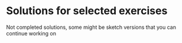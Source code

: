 # Solutions for selected exercises

Not completed solutions, some might be sketch versions that you can continue working on 